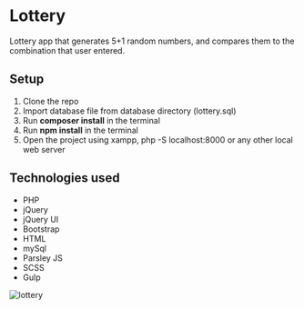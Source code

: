 # Lottery

Lottery app that generates 5+1 random numbers, and compares them to the combination that user entered.

<h2>Setup</h2>
<ol>
  <li>Clone the repo</li>
  <li>Import database file from database directory (lottery.sql)</li>
  <li>Run <strong>composer install</strong> in the terminal</li>
  <li>Run <strong>npm install</strong> in the terminal</li>
  <li>Open the project using xampp, php -S localhost:8000 or any other local web server
</ol>
 
<h2>Technologies used</h2>
<ul>
  <li>PHP</li>
  <li>jQuery</li>
  <li>jQuery UI</li>
  <li>Bootstrap</li>
  <li>HTML</li>
  <li>mySql</li>
  <li>Parsley JS</li>
  <li>SCSS</li>
  <li>Gulp</li>
</ul>

<img src="https://i.ibb.co/pfhFTT6/lottery.png" alt="lottery" border="0">

